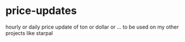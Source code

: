 # price-updates
hourly or daily price update of ton or dollar or ... to be used on my other projects like starpal
